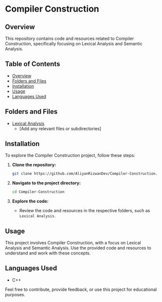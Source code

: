 
# Compiler Construction



## Overview

This repository contains code and resources related to Compiler Construction, specifically focusing on Lexical Analysis and Semantic Analysis.

## Table of Contents

- [Overview](#overview)
- [Folders and Files](#folders-and-files)
- [Installation](#installation)
- [Usage](#usage)
- [Languages Used](#languages-used)

## Folders and Files

- [Lexical Analysis](/Lexical%20Analysis)
  - [Add any relevant files or subdirectories]

## Installation

To explore the Compiler Construction project, follow these steps:

1. **Clone the repository:**

   ```bash
   git clone https://github.com/AliyanRizwanDev/Compiler-Construction.git
   ```

2. **Navigate to the project directory:**

   ```bash
   cd Compiler-Construction
   ```

3. **Explore the code:**

   - Review the code and resources in the respective folders, such as `Lexical Analysis`.

## Usage

This project involves Compiler Construction, with a focus on Lexical Analysis and Semantic Analysis. Use the provided code and resources to understand and work with these concepts.

## Languages Used

- C++

Feel free to contribute, provide feedback, or use this project for educational purposes.

```

